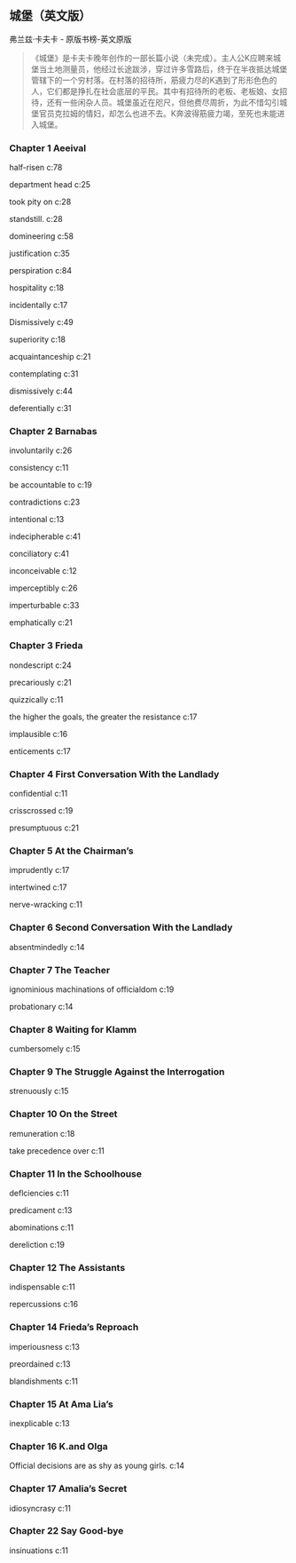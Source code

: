 ## 城堡（英文版）

弗兰兹·卡夫卡  -  原版书榜-英文原版

> 《城堡》是卡夫卡晚年创作的一部长篇小说（未完成）。主人公K应聘来城堡当土地测量员，他经过长途跋涉，穿过许多雪路后，终于在半夜抵达城堡管辖下的一个穷村落。在村落的招待所，筋疲力尽的K遇到了形形色色的人，它们都是挣扎在社会底层的平民。其中有招待所的老板、老板娘、女招待，还有一些闲杂人员。城堡虽近在咫尺，但他费尽周折，为此不惜勾引城堡官员克拉姆的情妇，却怎么也进不去。K奔波得筋疲力竭，至死也未能进入城堡。

### Chapter 1 Aeeival

half-risen  c:78

department head c:25

took pity on  c:28

standstill. c:28

domineering c:58

justification c:35

perspiration c:84

hospitality c:18

incidentally c:17

Dismissively c:49

superiority c:18

acquaintanceship c:21

contemplating c:31

dismissively c:44

deferentially c:31

### Chapter 2 Barnabas

involuntarily c:26

consistency c:11

be accountable to c:19

contradictions c:23

intentional c:13

indecipherable c:41

conciliatory c:41

inconceivable c:12

imperceptibly c:26

imperturbable c:33

emphatically c:21

### Chapter 3 Frieda

nondescript c:24

precariously c:21

quizzically c:11

the higher the goals, the greater the resistance c:17

implausible c:16

enticements c:17

### Chapter 4 First Conversation With the Landlady

confidential c:11

crisscrossed c:19

presumptuous c:21

### Chapter 5 At the Chairman’s

imprudently c:17

intertwined c:17

nerve-wracking c:11

### Chapter 6 Second Conversation With the Landlady

absentmindedly c:14

### Chapter 7 The Teacher

ignominious machinations of officialdom c:19

probationary c:14

### Chapter 8 Waiting for Klamm

cumbersomely c:15

### Chapter 9 The Struggle Against the Interrogation

strenuously c:15

### Chapter 10 On the Street

remuneration c:18

take precedence over  c:11

### Chapter 11 In the Schoolhouse

deflciencies c:11

predicament c:13

abominations c:11

dereliction c:19

### Chapter 12 The Assistants

indispensable c:11

repercussions c:16

### Chapter 14 Frieda’s Reproach

imperiousness c:13

preordained c:13

blandishments c:11

### Chapter 15 At Ama Lia’s

inexplicable c:13

### Chapter 16 K.and Olga

Official decisions are as shy as young girls. c:14

### Chapter 17 Amalia’s Secret

idiosyncrasy c:11

### Chapter 22 Say Good-bye

insinuations c:11
